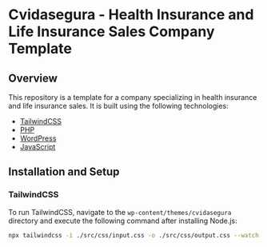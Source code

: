 # Cvidasegura - Health Insurance and Life Insurance Sales Company Template

## Overview

This repository is a template for a company specializing in health insurance and life insurance sales. It is built using the following technologies:

- [TailwindCSS](https://tailwindcss.com/)
- [PHP](https://www.php.net/)
- [WordPress](https://wordpress.org/)
- [JavaScript](https://www.javascript.com/)

## Installation and Setup

### TailwindCSS

To run TailwindCSS, navigate to the `wp-content/themes/cvidasegura` directory and execute the following command after installing Node.js:

```bash
npx tailwindcss -i ./src/css/input.css -o ./src/css/output.css --watch